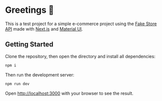 # Greetings 👋

This is a test project for a simple e-commerce project using the [Fake Store API](https://fakestoreapi.com/docs) made with [Next.js](https://nextjs.org/) and [Material UI](https://mui.com/material-ui/getting-started/). 

## Getting Started

Clone the repository, then open the directory and install all dependencies:

```bash
npm i
```

Then run the development server:

```bash
npm run dev
```

Open [http://localhost:3000](http://localhost:3000) with your browser to see the result.
